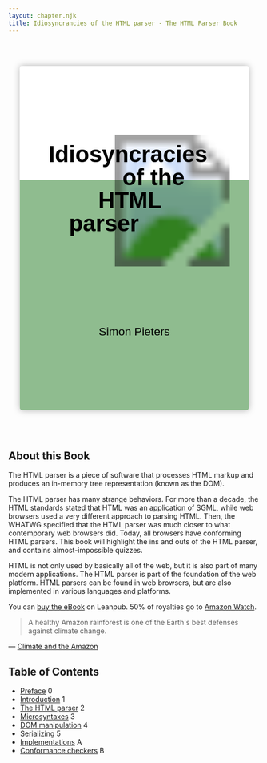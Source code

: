 ```yaml
---
layout: chapter.njk
title: Idiosyncrancies of the HTML parser - The HTML Parser Book
---
```

<link rel=preload as=font crossorigin href=/_assets/fonts/Archistico_Bold.woff>
<link rel=preload as=font crossorigin href=/_assets/fonts/Archistico_Simple.woff>
<header class=book-cover>
<h1 role="presentation">
<svg viewBox="-50 -350 1100 1600" role="presentation" focusable="false" id="book-cover-svg">
  <style>
    /*
    font    https://www.fontsquirrel.com/fonts/archistico
    licence https://www.fontsquirrel.com/license/archistico
    */
    @font-face {
      font-family: Archistico;
      src: url('/_assets/fonts/Archistico_Bold.woff') format('woff'),
           url('/_assets/fonts/Archistico_Bold.ttf') format('truetype');
      font-weight: bold;
    }
    @font-face {
      font-family: Archistico;
      src: url('/_assets/fonts/Archistico_Simple.woff') format('woff'),
           url('/_assets/fonts/Archistico_Simple.ttf') format('truetype');
      font-weight: normal;
    }
    #book-cover-svg #book-title {
      font-weight: bold;
      font-size: 100px;
    }
    #book-cover-svg text {
      font-family: Archistico, sans-serif;
    }
    #book-cover-svg #book-author {
      font-weight: normal;
      font-size: 50px;
    }
    #book-cover-svg image { mix-blend-mode: multiply }
  </style>
  <defs>
    <filter id="book-cover-shadow">
      <feDropShadow dx="0" dy="0" stdDeviation="15" flood-opacity="0.3"/>
    </filter>
    <linearGradient id="book-cover-bg" x1="0%" y1="0%" x2="0%" y2="100%">
      <stop offset="33%" stop-color="white" />
      <stop offset="33%" stop-color="darkseagreen" />
    </linearGradient>
  </defs>
  <rect fill="url(#book-cover-bg)" x="0" y="-300" width="1000" height="1500" rx="10" filter="url(#book-cover-shadow)"></rect>
  <image role="img" aria-roledescription="book cover image" aria-label="Sketch of a platypus." xlink:href="/_assets/img/Platypus_sketch_by_Hmich176.png" x="382" y="0" width="568" height="574"></image>
  <g text-anchor="end" id="book-title" role="heading" aria-level="1">
    <text x="820" y="120">Idiosyncracies</text>
    <text x="720" y="220">of the</text>
    <text x="620" y="320">HTML</text>
    <text x="520" y="420">parser</text>
  </g>
  <g id="book-author">
    <text role="paragraph" text-anchor="middle" x="500" y="875">Simon Pieters</text>
  </g>
</svg>
</h1>

</header>

## About this Book

The HTML parser is a piece of software that processes HTML markup and produces an in-memory tree representation (known as the DOM).

The HTML parser has many strange behaviors. For more than a decade, the HTML standards stated that HTML was an application of SGML, while web browsers used a very different approach to parsing HTML. Then, the WHATWG specified that the HTML parser was much closer to what contemporary web browsers did. Today, all browsers have conforming HTML parsers. This book will highlight the ins and outs of the HTML parser, and contains almost-impossible quizzes.

HTML is not only used by basically all of the web, but it is also part of many modern applications. The HTML parser is part of the foundation of the web platform. HTML parsers can be found in web browsers, but are also implemented in various languages and platforms.

You can [buy the eBook](https://leanpub.com/html-parser-book/) on Leanpub. 50% of royalties go to [Amazon Watch](https://amazonwatch.org/).

> A healthy Amazon rainforest is one of the Earth's best defenses against climate change.

— [Climate and the Amazon](https://amazonwatch.org/work/climate-and-the-amazon)

## Table of Contents

<ul class=toc>
 <li><a href=/preface/>Preface</a> <span>0</span>
 <li><a href=/introduction/>Introduction</a> <span>1</span>
 <li><a href=/parser/>The HTML parser</a> <span>2</span>
 <li><a href=/microsyntaxes/>Microsyntaxes</a> <span>3</span>
 <li><a href=/dom-manipulation/>DOM manipulation</a> <span>4</span>
 <li><a href=/serializing/>Serializing</a> <span>5</span>
 <li><a href=/implementations/>Implementations</a> <span>A</span>
 <li><a href=/conformance-checkers/>Conformance checkers</a> <span>B</span>
</ul>
